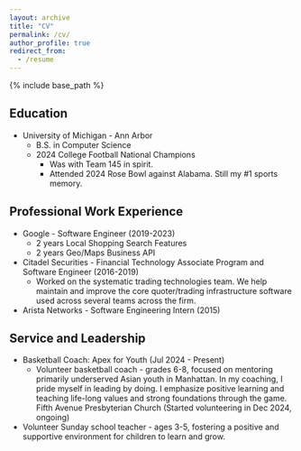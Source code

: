 ```yaml
---
layout: archive
title: "CV"
permalink: /cv/
author_profile: true
redirect_from:
  - /resume
---
```


{% include base_path %}

## Education
* University of Michigan - Ann Arbor
  *	B.S. in Computer Science
  * 2024 College Football National Champions
    * Was with Team 145 in spirit.
    * Attended 2024 Rose Bowl against Alabama. Still my #1 sports memory.

## Professional Work Experience
* Google - Software Engineer (2019-2023)
  * 2 years Local Shopping Search Features
  * 2 years Geo/Maps Business API
* Citadel Securities - Financial Technology Associate Program and Software Engineer (2016-2019)
  * Worked on the systematic trading technologies team. We help maintain and improve the core quoter/trading infrastructure software used across several teams across the firm.
* Arista Networks - Software Engineering Intern (2015)

## Service and Leadership
* Basketball Coach: Apex for Youth (Jul 2024 - Present)  
  * Volunteer basketball coach - grades 6-8, focused on mentoring primarily underserved Asian youth in Manhattan. In my coaching, I pride myself in leading by doing. I emphasize positive learning and teaching life-long values and strong foundations through the game.
  Fifth Avenue Presbyterian Church (Started volunteering in Dec 2024, ongoing)  
* Volunteer Sunday school teacher - ages 3-5, fostering a positive and supportive environment for children to learn and grow.
